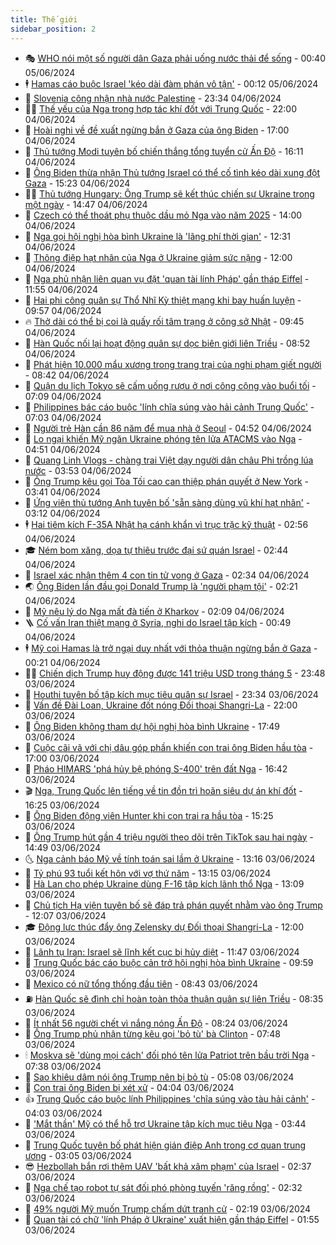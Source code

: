 ```yaml
---
title: Thế giới
sidebar_position: 2
---
```


<!-- vnexpress-the-gioi:START -->
- 🎭 [WHO nói một số người dân Gaza phải uống nước thải để sống](https://vnexpress.net/who-noi-mot-so-nguoi-dan-gaza-phai-uong-nuoc-thai-de-song-4754392.html) - 00:40 05/06/2024
- 🕴 [Hamas cáo buộc Israel &#39;kéo dài đàm phán vô tận&#39;](https://vnexpress.net/hamas-cao-buoc-israel-keo-dai-dam-phan-vo-tan-4754390.html) - 00:12 05/06/2024
- 🤭 [Slovenia công nhận nhà nước Palestine](https://vnexpress.net/slovenia-cong-nhan-nha-nuoc-palestine-4754389.html) - 23:34 04/06/2024
- 🧑‍💻 [Thế yếu của Nga trong hợp tác khí đốt với Trung Quốc](https://vnexpress.net/the-yeu-cua-nga-trong-hop-tac-khi-dot-voi-trung-quoc-4754042.html) - 22:00 04/06/2024
- 🦏 [Hoài nghi về đề xuất ngừng bắn ở Gaza của ông Biden](https://vnexpress.net/hoai-nghi-ve-de-xuat-ngung-ban-o-gaza-cua-ong-biden-4753579.html) - 17:00 04/06/2024
- 🦒 [Thủ tướng Modi tuyên bố chiến thắng tổng tuyển cử Ấn Độ](https://vnexpress.net/thu-tuong-modi-tuyen-bo-chien-thang-tong-tuyen-cu-an-do-4754348.html) - 16:11 04/06/2024
- 🌈 [Ông Biden thừa nhận Thủ tướng Israel có thể cố tình kéo dài xung đột Gaza](https://vnexpress.net/ong-biden-thua-nhan-thu-tuong-israel-co-the-co-tinh-keo-dai-xung-dot-gaza-4754354.html) - 15:23 04/06/2024
- 🧑‍🏫 [Thủ tướng Hungary: Ông Trump sẽ kết thúc chiến sự Ukraine trong một ngày](https://vnexpress.net/thu-tuong-hungary-ong-trump-se-ket-thuc-chien-su-ukraine-trong-mot-ngay-4754337.html) - 14:47 04/06/2024
- 🐲 [Czech có thể thoát phụ thuộc dầu mỏ Nga vào năm 2025](https://vnexpress.net/czech-co-the-thoat-phu-thuoc-dau-mo-nga-vao-nam-2025-4754332.html) - 14:00 04/06/2024
- 🦒 [Nga gọi hội nghị hòa bình Ukraine là &#39;lãng phí thời gian&#39;](https://vnexpress.net/nga-goi-hoi-nghi-hoa-binh-ukraine-la-lang-phi-thoi-gian-4754319.html) - 12:31 04/06/2024
- 🐻 [Thông điệp hạt nhân của Nga ở Ukraine giảm sức nặng](https://vnexpress.net/thong-diep-hat-nhan-cua-nga-o-ukraine-giam-suc-nang-4753984.html) - 12:00 04/06/2024
- 🚀 [Nga phủ nhận liên quan vụ đặt &#39;quan tài lính Pháp&#39; gần tháp Eiffel](https://vnexpress.net/nga-phu-nhan-lien-quan-vu-dat-quan-tai-linh-phap-gan-thap-eiffel-4754299.html) - 11:55 04/06/2024
- 🥰 [Hai phi công quân sự Thổ Nhĩ Kỳ thiệt mạng khi bay huấn luyện](https://vnexpress.net/hai-phi-cong-quan-su-tho-nhi-ky-thiet-mang-khi-bay-huan-luyen-4754261.html) - 09:57 04/06/2024
- 🔥 [Thở dài có thể bị coi là quấy rối tâm trạng ở công sở Nhật](https://vnexpress.net/tho-dai-co-the-bi-coi-la-quay-roi-tam-trang-o-cong-so-nhat-4754190.html) - 09:45 04/06/2024
- 🥳 [Hàn Quốc nối lại hoạt động quân sự dọc biên giới liên Triều](https://vnexpress.net/han-quoc-noi-lai-hoat-dong-quan-su-doc-bien-gioi-lien-trieu-4754154.html) - 08:52 04/06/2024
- 💼 [Phát hiện 10.000 mẩu xương trong trang trại của nghi phạm giết người](https://vnexpress.net/phat-hien-10-000-mau-xuong-trong-trang-trai-cua-nghi-pham-giet-nguoi-4754191.html) - 08:42 04/06/2024
- 🤡 [Quận du lịch Tokyo sẽ cấm uống rượu ở nơi công cộng vào buổi tối](https://vnexpress.net/quan-du-lich-tokyo-se-cam-uong-ruou-o-noi-cong-cong-vao-buoi-toi-4754030.html) - 07:09 04/06/2024
- 🌁 [Philippines bác cáo buộc &#39;lính chĩa súng vào hải cảnh Trung Quốc&#39;](https://vnexpress.net/philippines-bac-cao-buoc-linh-chia-sung-vao-hai-canh-trung-quoc-4754057.html) - 07:03 04/06/2024
- 🤩 [Người trẻ Hàn cần 86 năm để mua nhà ở Seoul](https://vnexpress.net/nguoi-tre-han-can-86-nam-de-mua-nha-o-seoul-4754091.html) - 04:52 04/06/2024
- 🎉 [Lo ngại khiến Mỹ ngăn Ukraine phóng tên lửa ATACMS vào Nga](https://vnexpress.net/lo-ngai-khien-my-ngan-ukraine-phong-ten-lua-atacms-vao-nga-4754082.html) - 04:51 04/06/2024
- 🎉 [Quang Linh Vlogs - chàng trai Việt dạy người dân châu Phi trồng lúa nước](https://vnexpress.net/chang-trai-viet-day-nguoi-dan-chau-phi-trong-lua-nuoc-4753859.html) - 03:53 04/06/2024
- 🌁 [Ông Trump kêu gọi Tòa Tối cao can thiệp phán quyết ở New York](https://vnexpress.net/ong-trump-keu-goi-toa-toi-cao-can-thiep-phan-quyet-o-new-york-4753995.html) - 03:41 04/06/2024
- 🌊 [Ứng viên thủ tướng Anh tuyên bố &#39;sẵn sàng dùng vũ khí hạt nhân&#39;](https://vnexpress.net/ung-vien-thu-tuong-anh-tuyen-bo-san-sang-dung-vu-khi-hat-nhan-4754032.html) - 03:12 04/06/2024
- 🕴 [Hai tiêm kích F-35A Nhật hạ cánh khẩn vì trục trặc kỹ thuật](https://vnexpress.net/hai-tiem-kich-f-35a-nhat-ha-canh-khan-vi-truc-trac-ky-thuat-4754013.html) - 02:56 04/06/2024
- 🎓 [Ném bom xăng, dọa tự thiêu trước đại sứ quán Israel](https://vnexpress.net/nem-bom-xang-doa-tu-thieu-truoc-dai-su-quan-israel-4753978.html) - 02:44 04/06/2024
- 🦩 [Israel xác nhận thêm 4 con tin tử vong ở Gaza](https://vnexpress.net/israel-xac-nhan-them-4-con-tin-tu-vong-o-gaza-4754007.html) - 02:34 04/06/2024
- 🌏 [Ông Biden lần đầu gọi Donald Trump là &#39;người phạm tội&#39;](https://vnexpress.net/ong-biden-lan-dau-goi-donald-trump-la-nguoi-pham-toi-4753982.html) - 02:21 04/06/2024
- 🌋 [Mỹ nêu lý do Nga mất đà tiến ở Kharkov](https://vnexpress.net/my-neu-ly-do-nga-mat-da-tien-o-kharkov-4753997.html) - 02:09 04/06/2024
- 🪜 [Cố vấn Iran thiệt mạng ở Syria, nghi do Israel tập kích](https://vnexpress.net/co-van-iran-thiet-mang-o-syria-nghi-do-israel-tap-kich-4753954.html) - 00:49 04/06/2024
- 🕴 [Mỹ coi Hamas là trở ngại duy nhất với thỏa thuận ngừng bắn ở Gaza](https://vnexpress.net/my-coi-hamas-la-tro-ngai-duy-nhat-voi-thoa-thuan-ngung-ban-o-gaza-4753955.html) - 00:21 04/06/2024
- 🧑‍🏫 [Chiến dịch Trump huy động được 141 triệu USD trong tháng 5](https://vnexpress.net/chien-dich-trump-huy-dong-duoc-141-trieu-usd-trong-thang-5-4753949.html) - 23:48 03/06/2024
- 🌮 [Houthi tuyên bố tập kích mục tiêu quân sự Israel](https://vnexpress.net/houthi-tuyen-bo-tap-kich-muc-tieu-quan-su-israel-4753944.html) - 23:34 03/06/2024
- 🚦 [Vấn đề Đài Loan, Ukraine đốt nóng Đối thoại Shangri-La](https://vnexpress.net/van-de-dai-loan-ukraine-dot-nong-doi-thoai-shangri-la-4753530.html) - 22:00 03/06/2024
- 💫 [Ông Biden không tham dự hội nghị hòa bình Ukraine](https://vnexpress.net/ong-biden-khong-tham-du-hoi-nghi-hoa-binh-ukraine-4753925.html) - 17:49 03/06/2024
- 🤡 [Cuộc cãi vã với chị dâu góp phần khiến con trai ông Biden hầu tòa](https://vnexpress.net/cuoc-cai-va-voi-chi-dau-gop-phan-khien-con-trai-ong-biden-hau-toa-4753573.html) - 17:00 03/06/2024
- 🦣 [Pháo HIMARS &#39;phá hủy bệ phóng S-400&#39; trên đất Nga](https://vnexpress.net/phao-himars-pha-huy-be-phong-s-400-tren-dat-nga-4753915.html) - 16:42 03/06/2024
- 🎬 [Nga, Trung Quốc lên tiếng về tin đồn trì hoãn siêu dự án khí đốt](https://vnexpress.net/nga-trung-quoc-len-tieng-ve-tin-don-tri-hoan-sieu-du-an-khi-dot-4753853.html) - 16:25 03/06/2024
- 🎉 [Ông Biden động viên Hunter khi con trai ra hầu tòa](https://vnexpress.net/ong-biden-dong-vien-hunter-khi-con-trai-ra-hau-toa-4753907.html) - 15:25 03/06/2024
- 🎡 [Ông Trump hút gần 4 triệu người theo dõi trên TikTok sau hai ngày](https://vnexpress.net/ong-trump-hut-gan-4-trieu-nguoi-theo-doi-tren-tiktok-sau-hai-ngay-4753906.html) - 14:49 03/06/2024
- 🌜 [Nga cảnh báo Mỹ về tính toán sai lầm ở Ukraine](https://vnexpress.net/nga-canh-bao-my-ve-tinh-toan-sai-lam-o-ukraine-4753812.html) - 13:16 03/06/2024
- 🎡 [Tỷ phú 93 tuổi kết hôn với vợ thứ năm](https://vnexpress.net/ty-phu-93-tuoi-ket-hon-voi-vo-thu-nam-4753897.html) - 13:15 03/06/2024
- 🤗 [Hà Lan cho phép Ukraine dùng F-16 tập kích lãnh thổ Nga](https://vnexpress.net/ha-lan-cho-phep-ukraine-dung-f-16-tap-kich-lanh-tho-nga-4753889.html) - 13:09 03/06/2024
- 🦩 [Chủ tịch Hạ viện tuyên bố sẽ đáp trả phán quyết nhằm vào ông Trump](https://vnexpress.net/chu-tich-ha-vien-tuyen-bo-se-dap-tra-phan-quyet-nham-vao-ong-trump-4753880.html) - 12:07 03/06/2024
- 🎓 [Động lực thúc đẩy ông Zelensky dự Đối thoại Shangri-La](https://vnexpress.net/dong-luc-thuc-day-ong-zelensky-du-doi-thoai-shangri-la-4753540.html) - 12:00 03/06/2024
- 🌁 [Lãnh tụ Iran: Israel sẽ lĩnh kết cục bị hủy diệt](https://vnexpress.net/lanh-tu-iran-israel-se-linh-ket-cuc-bi-huy-diet-4753881.html) - 11:47 03/06/2024
- 🤩 [Trung Quốc bác cáo buộc cản trở hội nghị hòa bình Ukraine](https://vnexpress.net/trung-quoc-bac-cao-buoc-can-tro-hoi-nghi-hoa-binh-ukraine-4753767.html) - 09:59 03/06/2024
- 👹 [Mexico có nữ tổng thống đầu tiên](https://vnexpress.net/mexico-co-nu-tong-thong-dau-tien-4753764.html) - 08:43 03/06/2024
- ⛽️ [Hàn Quốc sẽ đình chỉ hoàn toàn thỏa thuận quân sự liên Triều](https://vnexpress.net/han-quoc-se-dinh-chi-hoan-toan-thoa-thuan-quan-su-lien-trieu-4753737.html) - 08:35 03/06/2024
- 🚀 [Ít nhất 56 người chết vì nắng nóng Ấn Độ](https://vnexpress.net/it-nhat-56-nguoi-chet-vi-nang-nong-an-do-4753696.html) - 08:24 03/06/2024
- 🎡 [Ông Trump phủ nhận từng kêu gọi &#39;bỏ tù&#39; bà Clinton](https://vnexpress.net/ong-trump-phu-nhan-tung-keu-goi-bo-tu-ba-clinton-4753682.html) - 07:48 03/06/2024
- 🕯 [Moskva sẽ &#39;dùng mọi cách&#39; đối phó tên lửa Patriot trên bầu trời Nga](https://vnexpress.net/moskva-se-dung-moi-cach-doi-pho-ten-lua-patriot-tren-bau-troi-nga-4753736.html) - 07:38 03/06/2024
- 🐻 [Sao khiêu dâm nói ông Trump nên bị bỏ tù](https://vnexpress.net/sao-khieu-dam-noi-ong-trump-nen-bi-bo-tu-4753669.html) - 05:08 03/06/2024
- 🚦 [Con trai ông Biden bị xét xử](https://vnexpress.net/con-trai-ong-biden-bi-xet-xu-4753591.html) - 04:04 03/06/2024
- 👍 [Trung Quốc cáo buộc lính Philippines &#39;chĩa súng vào tàu hải cảnh&#39;](https://vnexpress.net/trung-quoc-cao-buoc-linh-philippines-chia-sung-vao-tau-hai-canh-4753561.html) - 04:03 03/06/2024
- 🚀 [&#39;Mắt thần&#39; Mỹ có thể hỗ trợ Ukraine tập kích mục tiêu Nga](https://vnexpress.net/mat-than-my-co-the-ho-tro-ukraine-tap-kich-muc-tieu-nga-4752856.html) - 03:44 03/06/2024
- 🌮 [Trung Quốc tuyên bố phát hiện gián điệp Anh trong cơ quan trung ương](https://vnexpress.net/trung-quoc-tuyen-bo-phat-hien-gian-diep-anh-trong-co-quan-trung-uong-4753535.html) - 03:05 03/06/2024
- 😎 [Hezbollah bắn rơi thêm UAV &#39;bất khả xâm phạm&#39; của Israel](https://vnexpress.net/hezbollah-ban-roi-them-uav-bat-kha-xam-pham-cua-israel-4753541.html) - 02:37 03/06/2024
- 🐲 [Nga chế tạo robot tự sát đối phó phòng tuyến &#39;răng rồng&#39;](https://vnexpress.net/nga-che-tao-robot-tu-sat-doi-pho-phong-tuyen-rang-rong-4753531.html) - 02:32 03/06/2024
- 💫 [49% người Mỹ muốn Trump chấm dứt tranh cử](https://vnexpress.net/49-nguoi-my-muon-trump-cham-dut-tranh-cu-4753536.html) - 02:19 03/06/2024
- 👀 [Quan tài có chữ &#39;lính Pháp ở Ukraine&#39; xuất hiện gần tháp Eiffel](https://vnexpress.net/quan-tai-co-chu-linh-phap-o-ukraine-xuat-hien-gan-thap-eiffel-4753526.html) - 01:55 03/06/2024<!-- vnexpress-the-gioi:END -->